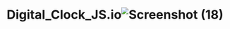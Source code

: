 # Digital_Clock_JS.io![Screenshot (18)](https://github.com/vikas200208/Digital_Clock_JS.io/assets/135458198/6489f9a5-512b-4aa9-b159-cc2ac461ab11)
